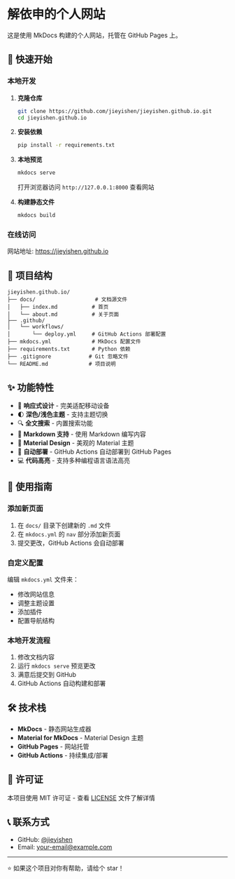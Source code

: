# 解依申的个人网站

这是使用 MkDocs 构建的个人网站，托管在 GitHub Pages 上。

## 🚀 快速开始

### 本地开发

1. **克隆仓库**
   ```bash
   git clone https://github.com/jieyishen/jieyishen.github.io.git
   cd jieyishen.github.io
   ```

2. **安装依赖**
   ```bash
   pip install -r requirements.txt
   ```

3. **本地预览**
   ```bash
   mkdocs serve
   ```
   
   打开浏览器访问 `http://127.0.0.1:8000` 查看网站

4. **构建静态文件**
   ```bash
   mkdocs build
   ```

### 在线访问

网站地址: https://jieyishen.github.io

## 📁 项目结构

```
jieyishen.github.io/
├── docs/                   # 文档源文件
│   ├── index.md           # 首页
│   └── about.md           # 关于页面
├── .github/
│   └── workflows/
│       └── deploy.yml     # GitHub Actions 部署配置
├── mkdocs.yml             # MkDocs 配置文件
├── requirements.txt       # Python 依赖
├── .gitignore            # Git 忽略文件
└── README.md             # 项目说明
```

## ✨ 功能特性

- 📱 **响应式设计** - 完美适配移动设备
- 🌓 **深色/浅色主题** - 支持主题切换
- 🔍 **全文搜索** - 内置搜索功能
- 📝 **Markdown 支持** - 使用 Markdown 编写内容
- 🎨 **Material Design** - 美观的 Material 主题
- 🚀 **自动部署** - GitHub Actions 自动部署到 GitHub Pages
- 💻 **代码高亮** - 支持多种编程语言语法高亮

## 📖 使用指南

### 添加新页面

1. 在 `docs/` 目录下创建新的 `.md` 文件
2. 在 `mkdocs.yml` 的 `nav` 部分添加新页面
3. 提交更改，GitHub Actions 会自动部署

### 自定义配置

编辑 `mkdocs.yml` 文件来：
- 修改网站信息
- 调整主题设置
- 添加插件
- 配置导航结构

### 本地开发流程

1. 修改文档内容
2. 运行 `mkdocs serve` 预览更改
3. 满意后提交到 GitHub
4. GitHub Actions 自动构建和部署

## 🛠️ 技术栈

- **MkDocs** - 静态网站生成器
- **Material for MkDocs** - Material Design 主题
- **GitHub Pages** - 网站托管
- **GitHub Actions** - 持续集成/部署

## 📄 许可证

本项目使用 MIT 许可证 - 查看 [LICENSE](LICENSE) 文件了解详情

## 📞 联系方式

- GitHub: [@jieyishen](https://github.com/jieyishen)
- Email: your-email@example.com

---

⭐ 如果这个项目对你有帮助，请给个 star！